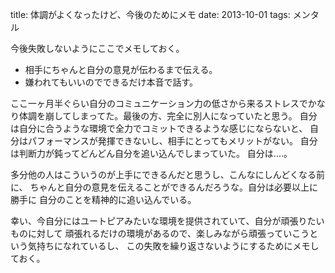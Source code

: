 title:  体調がよくなったけど、今後のためにメモ
date: 2013-10-01
tags: メンタル

今後失敗しないようにここでメモしておく。

+ 相手にちゃんと自分の意見が伝わるまで伝える。
+ 嫌われてもいいのでできるだけ本音で話す。

ここ一ヶ月半ぐらい自分のコミュニケーション力の低さから来るストレスでかなり体調を崩してしまってた。最後の方、完全に別人になっていたと思う。
自分は自分に合うような環境で全力でコミットできるような感じにならないと、
自分はパフォーマンスが発揮できないし、相手にとってもメリットがない。
自分は判断力が鈍ってどんどん自分を追い込んでしまっていた。
自分は....。

多分他の人はこういうのが上手にできるんだと思うし、こんなにしんどくなる前に、
ちゃんと自分の意見を伝えることができるんだろうな。自分は必要以上に勝手に
自分のことを精神的に追い込んでいる。

幸い、今自分にはユートピアみたいな環境を提供されていて、自分が頑張りたいものに対して
頑張れるだけの環境があるので、楽しみながら頑張っていこうという気持ちになれているし、
この失敗を繰り返さないようにするためにメモしておく。









